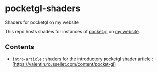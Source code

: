 # pocketgl-shaders
Shaders for pocketgl on my website

This repo hosts shaders for instances of  [pocket.gl](https://github.com/gportelli/pocket.gl) on [my website](https://valentin.roussellet.com).

## Contents
- `intro-article` : shaders for the introductory pocketgl shader article : [https://valentin.roussellet.com/content/pocket-gl]
